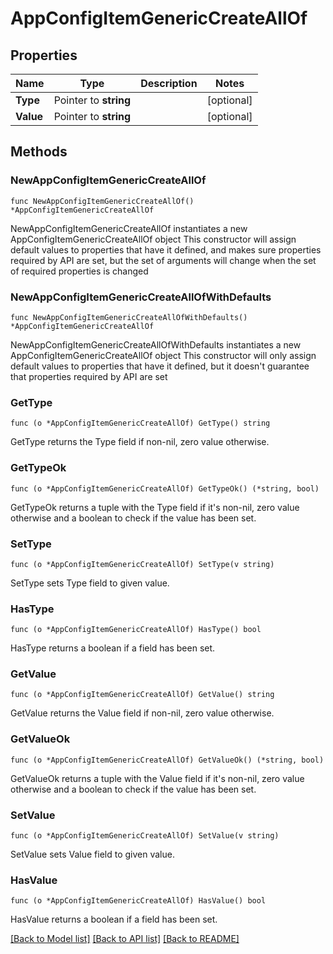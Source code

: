 # AppConfigItemGenericCreateAllOf

## Properties

Name | Type | Description | Notes
------------ | ------------- | ------------- | -------------
**Type** | Pointer to **string** |  | [optional] 
**Value** | Pointer to **string** |  | [optional] 

## Methods

### NewAppConfigItemGenericCreateAllOf

`func NewAppConfigItemGenericCreateAllOf() *AppConfigItemGenericCreateAllOf`

NewAppConfigItemGenericCreateAllOf instantiates a new AppConfigItemGenericCreateAllOf object
This constructor will assign default values to properties that have it defined,
and makes sure properties required by API are set, but the set of arguments
will change when the set of required properties is changed

### NewAppConfigItemGenericCreateAllOfWithDefaults

`func NewAppConfigItemGenericCreateAllOfWithDefaults() *AppConfigItemGenericCreateAllOf`

NewAppConfigItemGenericCreateAllOfWithDefaults instantiates a new AppConfigItemGenericCreateAllOf object
This constructor will only assign default values to properties that have it defined,
but it doesn't guarantee that properties required by API are set

### GetType

`func (o *AppConfigItemGenericCreateAllOf) GetType() string`

GetType returns the Type field if non-nil, zero value otherwise.

### GetTypeOk

`func (o *AppConfigItemGenericCreateAllOf) GetTypeOk() (*string, bool)`

GetTypeOk returns a tuple with the Type field if it's non-nil, zero value otherwise
and a boolean to check if the value has been set.

### SetType

`func (o *AppConfigItemGenericCreateAllOf) SetType(v string)`

SetType sets Type field to given value.

### HasType

`func (o *AppConfigItemGenericCreateAllOf) HasType() bool`

HasType returns a boolean if a field has been set.

### GetValue

`func (o *AppConfigItemGenericCreateAllOf) GetValue() string`

GetValue returns the Value field if non-nil, zero value otherwise.

### GetValueOk

`func (o *AppConfigItemGenericCreateAllOf) GetValueOk() (*string, bool)`

GetValueOk returns a tuple with the Value field if it's non-nil, zero value otherwise
and a boolean to check if the value has been set.

### SetValue

`func (o *AppConfigItemGenericCreateAllOf) SetValue(v string)`

SetValue sets Value field to given value.

### HasValue

`func (o *AppConfigItemGenericCreateAllOf) HasValue() bool`

HasValue returns a boolean if a field has been set.


[[Back to Model list]](../README.md#documentation-for-models) [[Back to API list]](../README.md#documentation-for-api-endpoints) [[Back to README]](../README.md)



